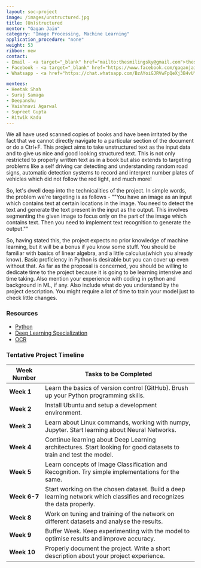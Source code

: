 ```yaml
---
layout: soc-project
image: /images/unstructured.jpg
title: (Un)structured
mentor: "Gagan Jain"
category: "Image Processing, Machine Learning"
application_procedure: "none"
weight: 53
ribbon: new
contact:
- Email - <a target="_blank" href="mailto:thesmilingsky@gmail.com">thesmilingsky@gmail.com</a>
- Facebook - <a target="_blank" href="https://www.facebook.com/gaganjain1582"> ID </a>
- Whatsapp - <a href="https://chat.whatsapp.com/BzAYoiGJRVwFpQeXj3B4vU"> Group </a>

mentees:
- Heetak Shah
- Suraj Samaga
- Deepanshu
- Vaishnavi Agarwal
- Supreet Gupta
- Ritwik Kadu
---
```


We all have used scanned copies of books and have been irritated by the fact that we cannot directly navigate to a particular section of the document or do a Ctrl+F. This project aims to take unstructured text as the input data and to give us nice and good looking structured text. This is not only restricted to properly written text as in a book but also extends to targeting problems like a self driving car detecting and understanding random road signs, automatic detection systems to record and interpret number plates of vehicles which did not follow the red light, and much more! 

<!--break-->

So, let's dwell deep into the technicalities of the project. In simple words, the problem we're targeting is as follows - ""You have an image as an input which contains text at certain locations in the image. You need to detect the text and generate the text present in the input as the output. This involves segmenting the given image to focus only on the part of the image which contains text. Then you need to implement text recognition to generate the output.""

<!--break-->

So, having stated this, the project expects no prior knowledge of machine learning, but it will be a bonus if you know some stuff. You should be familiar with basics of linear algebra, and a little calculus(which you already know). Basic proficiency in Python is desirable but you can cover up even without that. As far as the proposal is concerned, you should be willing to dedicate time to the project because it is going to be learning intensive and time taking. Also mention your experience with coding in python and background in ML, if any. Also include what do you understand by the project description. You might require a lot of time to train your model just to check little changes. 



### Resources 
- [Python](https://www.hackerrank.com/domains/python)
- [Deep Learning Specialization](https://www.coursera.org/specializations/deep-learning)
- [OCR](https://towardsdatascience.com/a-gentle-introduction-to-ocr-ee1469a201aa)

### Tentative Project Timeline
<!--break-->

|Week Number  | Tasks to be Completed|
|--- | --- | 
|**Week 1** |Learn the basics of version control (GitHub). Brush up your Python programming skills.|
|**Week 2** |Install Ubuntu and setup a development environment.|
|**Week 3** |Learn about Linux commands, working with numpy, Jupyter. Start learning about Neural Networks.|
|**Week 4** |Continue learning about Deep Learning architectures. Start looking for good datasets to train and test the model.|
|**Week 5** |Learn concepts of Image Classification and Recognition. Try simple implementations for the same.|
|**Week 6-7** |Start working on the chosen dataset. Build a deep learning network which classifies and recognizes the data properly.|
|**Week 8** |Work on tuning and training of the network on different datasets and analyse the results.|
|**Week 9** |Buffer Week. Keep experimenting with the model to optimise results and improve accuracy.|
|**Week 10** |Properly document the project. Write a short description about your project experience.|

